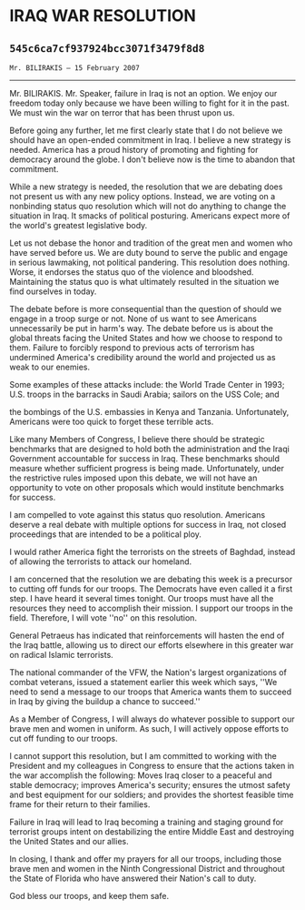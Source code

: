 # IRAQ WAR RESOLUTION
## `545c6ca7cf937924bcc3071f3479f8d8`
`Mr. BILIRAKIS — 15 February 2007`

---


Mr. BILIRAKIS. Mr. Speaker, failure in Iraq is not an option. We 
enjoy our freedom today only because we have been willing to fight for 
it in the past. We must win the war on terror that has been thrust upon 
us.

Before going any further, let me first clearly state that I do not 
believe we should have an open-ended commitment in Iraq. I believe a 
new strategy is needed. America has a proud history of promoting and 
fighting for democracy around the globe. I don't believe now is the 
time to abandon that commitment.

While a new strategy is needed, the resolution that we are debating 
does not present us with any new policy options. Instead, we are voting 
on a nonbinding status quo resolution which will not do anything to 
change the situation in Iraq. It smacks of political posturing. 
Americans expect more of the world's greatest legislative body.

Let us not debase the honor and tradition of the great men and women 
who have served before us. We are duty bound to serve the public and 
engage in serious lawmaking, not political pandering. This resolution 
does nothing. Worse, it endorses the status quo of the violence and 
bloodshed. Maintaining the status quo is what ultimately resulted in 
the situation we find ourselves in today.

The debate before is more consequential than the question of should 
we engage in a troop surge or not. None of us want to see Americans 
unnecessarily be put in harm's way. The debate before us is about the 
global threats facing the United States and how we choose to respond to 
them. Failure to forcibly respond to previous acts of terrorism has 
undermined America's credibility around the world and projected us as 
weak to our enemies.

Some examples of these attacks include: the World Trade Center in 
1993; U.S. troops in the barracks in Saudi Arabia; sailors on the USS 
Cole; and


the bombings of the U.S. embassies in Kenya and Tanzania. 
Unfortunately, Americans were too quick to forget these terrible acts.



Like many Members of Congress, I believe there should be strategic 
benchmarks that are designed to hold both the administration and the 
Iraqi Government accountable for success in Iraq. These benchmarks 
should measure whether sufficient progress is being made. 
Unfortunately, under the restrictive rules imposed upon this debate, we 
will not have an opportunity to vote on other proposals which would 
institute benchmarks for success.

I am compelled to vote against this status quo resolution. Americans 
deserve a real debate with multiple options for success in Iraq, not 
closed proceedings that are intended to be a political ploy.

I would rather America fight the terrorists on the streets of 
Baghdad, instead of allowing the terrorists to attack our homeland.

I am concerned that the resolution we are debating this week is a 
precursor to cutting off funds for our troops. The Democrats have even 
called it a first step. I have heard it several times tonight. Our 
troops must have all the resources they need to accomplish their 
mission. I support our troops in the field. Therefore, I will vote 
''no'' on this resolution.

General Petraeus has indicated that reinforcements will hasten the 
end of the Iraq battle, allowing us to direct our efforts elsewhere in 
this greater war on radical Islamic terrorists.

The national commander of the VFW, the Nation's largest organizations 
of combat veterans, issued a statement earlier this week which says, 
''We need to send a message to our troops that America wants them to 
succeed in Iraq by giving the buildup a chance to succeed.''

As a Member of Congress, I will always do whatever possible to 
support our brave men and women in uniform. As such, I will actively 
oppose efforts to cut off funding to our troops.

I cannot support this resolution, but I am committed to working with 
the President and my colleagues in Congress to ensure that the actions 
taken in the war accomplish the following: Moves Iraq closer to a 
peaceful and stable democracy; improves America's security; ensures the 
utmost safety and best equipment for our soldiers; and provides the 
shortest feasible time frame for their return to their families.

Failure in Iraq will lead to Iraq becoming a training and staging 
ground for terrorist groups intent on destabilizing the entire Middle 
East and destroying the United States and our allies.

In closing, I thank and offer my prayers for all our troops, 
including those brave men and women in the Ninth Congressional District 
and throughout the State of Florida who have answered their Nation's 
call to duty.

God bless our troops, and keep them safe.